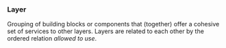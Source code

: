 ### Layer

Grouping of building blocks or components that (together) offer a
cohesive set of services to other layers.
Layers are related to each other by the ordered relation _allowed to use_.

